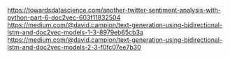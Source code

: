 https://towardsdatascience.com/another-twitter-sentiment-analysis-with-python-part-6-doc2vec-603f11832504
https://medium.com/@david.campion/text-generation-using-bidirectional-lstm-and-doc2vec-models-1-3-8979eb65cb3a
https://medium.com/@david.campion/text-generation-using-bidirectional-lstm-and-doc2vec-models-2-3-f0fc07ee7b30
